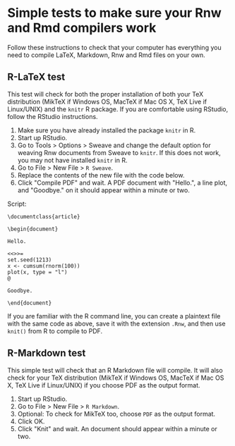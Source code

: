 # Simple tests to make sure your Rnw and Rmd compilers work

Follow these instructions to check that your computer has everything you need to compile LaTeX, Markdown, Rnw and Rmd files on your own.

## R-LaTeX test

This test will check for both the proper installation of both your TeX distribution (MikTeX if Windows OS, MacTeX if Mac OS X, TeX Live if Linux/UNIX) and the `knitr` R package. If you are comfortable using RStudio, follow the RStudio instructions.

1. Make sure you have already installed the package `knitr` in R.
1. Start up RStudio.
1. Go to Tools > Options > Sweave and change the default option for weaving Rnw documents from Sweave to `knitr`. If this does not work, you may not have installed `knitr` in R.
1. Go to File > New File > `R Sweave`.
1. Replace the contents of the new file with the code below.
1. Click "Compile PDF" and wait. A PDF document with "Hello.", a line plot, and "Goodbye." on it should appear within a minute or two.

Script:

    \documentclass{article}
    
    \begin{document}
    
    Hello.
    
    <<>>=
    set.seed(1213)
    x <- cumsum(rnorm(100))
    plot(x, type = "l")
    @
    
    Goodbye.
    
    \end{document}

If you are familiar with the R command line, you can create a plaintext file with the same code as above, save it with the extension `.Rnw`, and then use `knit()` from R to compile to PDF.

## R-Markdown test

This simple test will check that an R Markdown file will compile. It will also check for your TeX distribution (MikTeX if Windows OS, MacTeX if Mac OS X, TeX Live if Linux/UNIX) if you choose PDF as the output format.

1. Start up RStudio.
1. Go to File > New File > `R Markdown`.
1. Optional: To check for MikTeX too, choose `PDF` as the output format.
1. Click OK.
1. Click "Knit" and wait. An document should appear within a minute or two. 
